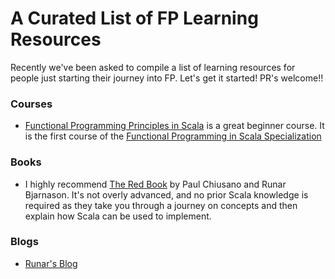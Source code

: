 # A Curated List of FP Learning Resources

Recently we've been asked to compile a list of learning resources for people just starting their journey into FP. Let's get it started! PR's welcome!!

### Courses
* [Functional Programming Principles in Scala](https://www.coursera.org/learn/progfun1) is a great beginner course. It is the first course of the [Functional Programming in Scala Specialization](https://www.coursera.org/specializations/scala)

### Books
* I highly recommend [The Red Book](https://www.manning.com/books/functional-programming-in-scala) by Paul Chiusano and Runar Bjarnason. It's not overly advanced, and no prior Scala knowledge is required as they take you through a journey on concepts and then explain how Scala can be used to implement.

### Blogs
* [Runar's Blog](http://blog.higher-order.com/)
